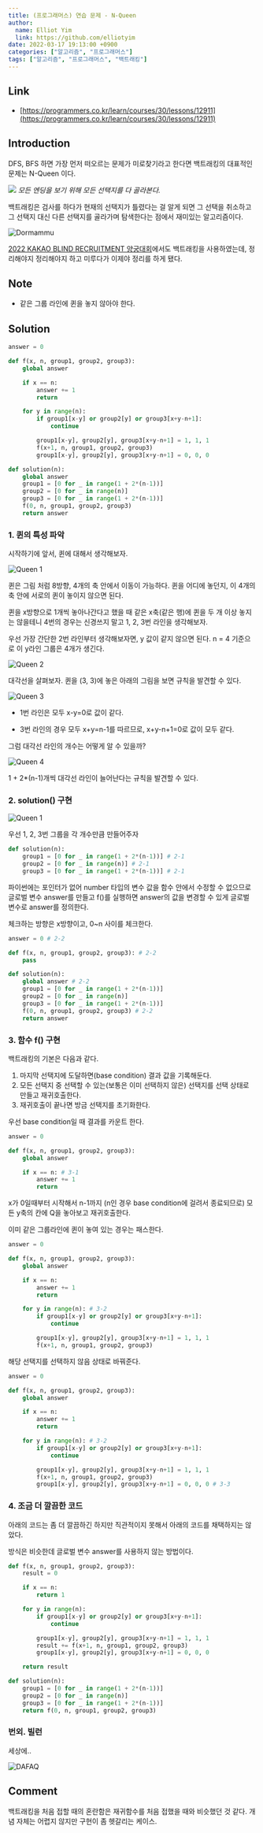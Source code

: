 ```yaml
---
title: (프로그래머스) 연습 문제 - N-Queen
author:
  name: Elliot Yim
  link: https://github.com/elliotyim
date: 2022-03-17 19:13:00 +0900
categories: ["알고리즘", "프로그래머스"]
tags: ["알고리즘", "프로그래머스", "백트래킹"]
---
```


## Link

- [https://programmers.co.kr/learn/courses/30/lessons/12911](https://programmers.co.kr/learn/courses/30/lessons/12911)

## Introduction

DFS, BFS 하면 가장 먼저 떠오르는 문제가 미로찾기라고 한다면 백트래킹의 대표적인 문제는 N-Queen 이다.

![](/assets/img/algorithm/programmers/practice/n-queen/kamaitachi.jpg)
_모든 엔딩을 보기 위해 모든 선택지를 다 골라본다._

백트래킹은 검사를 하다가 현재의 선택지가 틀렸다는 걸 알게 되면 그 선택을 취소하고 그 선택지 대신 다른 선택지를 골라가며 탐색한다는 점에서 재미있는 알고리즘이다.

![Dormammu](/assets/img/meme/dormammu.jpg)

[2022 KAKAO BLIND RECRUITMENT 양궁대회](https://elliotyim.github.io/posts/kakao-archery/)에서도 백트래킹을 사용하였는데, 정리해야지 정리해야지 하고 미루다가 이제야 정리를 하게 됐다.

## Note

- 같은 그룹 라인에 퀸을 놓지 않아야 한다.

## Solution

```python
answer = 0

def f(x, n, group1, group2, group3):
    global answer

    if x == n:
        answer += 1
        return

    for y in range(n):
        if group1[x-y] or group2[y] or group3[x+y-n+1]:
            continue

        group1[x-y], group2[y], group3[x+y-n+1] = 1, 1, 1
        f(x+1, n, group1, group2, group3)
        group1[x-y], group2[y], group3[x+y-n+1] = 0, 0, 0

def solution(n):
    global answer
    group1 = [0 for _ in range(1 + 2*(n-1))]
    group2 = [0 for _ in range(n)]
    group3 = [0 for _ in range(1 + 2*(n-1))]
    f(0, n, group1, group2, group3)
    return answer
```

### 1. 퀸의 특성 파악

시작하기에 앞서, 퀸에 대해서 생각해보자.

![Queen 1](/assets/img/algorithm/programmers/practice/n-queen/queen001.jpg)

퀸은 그림 처럼 8방향, 4개의 축 안에서 이동이 가능하다. 퀸을 어디에 놓던지, 이 4개의 축 안에 서로의 퀸이 놓이지 않으면 된다.

퀸을 x방향으로 1개씩 놓아나간다고 했을 때 같은 x축(같은 행)에 퀸을 두 개 이상 놓지는 않을테니 4번의 경우는 신경쓰지 말고 1, 2, 3번 라인을 생각해보자.

우선 가장 간단한 2번 라인부터 생각해보자면, y 값이 같지 않으면 된다. n = 4 기준으로 이 y라인 그룹은 4개가 생긴다.

![Queen 2](/assets/img/algorithm/programmers/practice/n-queen/queen002.jpg)

대각선을 살펴보자. 퀸을 (3, 3)에 놓은 아래의 그림을 보면 규칙을 발견할 수 있다.

![Queen 3](/assets/img/algorithm/programmers/practice/n-queen/queen003.png)

- 1번 라인은 모두 x-y=0로 값이 같다.

- 3번 라인의 경우 모두 x+y=n-1를 따르므로, x+y-n+1=0로 값이 모두 같다.

그럼 대각선 라인의 개수는 어떻게 알 수 있을까?

![Queen 4](/assets/img/algorithm/programmers/practice/n-queen/queen004.jpg)

1 + 2\*(n-1)개씩 대각선 라인이 늘어난다는 규칙을 발견할 수 있다.

### 2. solution() 구현

![Queen 1](/assets/img/algorithm/programmers/practice/n-queen/queen001.jpg)

우선 1, 2, 3번 그룹을 각 개수만큼 만들어주자

```python
def solution(n):
    group1 = [0 for _ in range(1 + 2*(n-1))] # 2-1
    group2 = [0 for _ in range(n)] # 2-1
    group3 = [0 for _ in range(1 + 2*(n-1))] # 2-1
```

파이썬에는 포인터가 없어 number 타입의 변수 값을 함수 안에서 수정할 수 없으므로 글로벌 변수 answer를 만들고 f()를 실행하면 answer의 값을 변경할 수 있게 글로벌 변수로 answer를 정의한다.

체크하는 방향은 x방향이고, 0~n 사이를 체크한다.

```python
answer = 0 # 2-2

def f(x, n, group1, group2, group3): # 2-2
    pass

def solution(n):
    global answer # 2-2
    group1 = [0 for _ in range(1 + 2*(n-1))]
    group2 = [0 for _ in range(n)]
    group3 = [0 for _ in range(1 + 2*(n-1))]
    f(0, n, group1, group2, group3) # 2-2
    return answer
```

### 3. 함수 f() 구현

백트래킹의 기본은 다음과 같다.

1. 마지막 선택지에 도달하면(base condition) 결과 값을 기록해둔다.
2. 모든 선택지 중 선택할 수 있는(보통은 이미 선택하지 않은) 선택지를 선택 상태로 만들고 재귀호출한다.
3. 재귀호출이 끝나면 방금 선택지를 초기화한다.

우선 base condition일 때 결과를 카운트 한다.

```python
answer = 0

def f(x, n, group1, group2, group3):
    global answer

    if x == n: # 3-1
        answer += 1
        return
```

x가 0일때부터 시작해서 n-1까지 (n인 경우 base condition에 걸려서 종료되므로) 모든 y축의 칸에 Q을 놓아보고 재귀호출한다.

이미 같은 그룹라인에 퀸이 놓여 있는 경우는 패스한다.

```python
answer = 0

def f(x, n, group1, group2, group3):
    global answer

    if x == n:
        answer += 1
        return

    for y in range(n): # 3-2
        if group1[x-y] or group2[y] or group3[x+y-n+1]:
            continue

        group1[x-y], group2[y], group3[x+y-n+1] = 1, 1, 1
        f(x+1, n, group1, group2, group3)
```

해당 선택지를 선택하지 않음 상태로 바꿔준다.

```python
answer = 0

def f(x, n, group1, group2, group3):
    global answer

    if x == n:
        answer += 1
        return

    for y in range(n): # 3-2
        if group1[x-y] or group2[y] or group3[x+y-n+1]:
            continue

        group1[x-y], group2[y], group3[x+y-n+1] = 1, 1, 1
        f(x+1, n, group1, group2, group3)
        group1[x-y], group2[y], group3[x+y-n+1] = 0, 0, 0 # 3-3
```

### 4. 조금 더 깔끔한 코드

아래의 코드는 좀 더 깔끔하긴 하지만 직관적이지 못해서 아래의 코드를 채택하지는 않았다.

방식은 비슷한데 글로벌 변수 answer를 사용하지 않는 방법이다.

```python
def f(x, n, group1, group2, group3):
    result = 0

    if x == n:
        return 1

    for y in range(n):
        if group1[x-y] or group2[y] or group3[x+y-n+1]:
            continue

        group1[x-y], group2[y], group3[x+y-n+1] = 1, 1, 1
        result += f(x+1, n, group1, group2, group3)
        group1[x-y], group2[y], group3[x+y-n+1] = 0, 0, 0

    return result

def solution(n):
    group1 = [0 for _ in range(1 + 2*(n-1))]
    group2 = [0 for _ in range(n)]
    group3 = [0 for _ in range(1 + 2*(n-1))]
    return f(0, n, group1, group2, group3)
```

### 번외. 빌런

세상에..

![DAFAQ](/assets/img/algorithm/programmers/practice/n-queen/DAFAQ.png)

## Comment

백트래킹을 처음 접할 때의 혼란함은 재귀함수를 처음 접했을 때와 비슷했던 것 같다. 개념 자체는 어렵지 않지만 구현이 좀 헷갈리는 케이스.
